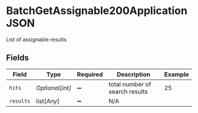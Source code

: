 # BatchGetAssignable200ApplicationJSON

List of assignable results


## Fields

| Field                          | Type                           | Required                       | Description                    | Example                        |
| ------------------------------ | ------------------------------ | ------------------------------ | ------------------------------ | ------------------------------ |
| `hits`                         | *Optional[int]*                | :heavy_minus_sign:             | total number of search results | 25                             |
| `results`                      | list[*Any*]                    | :heavy_minus_sign:             | N/A                            |                                |